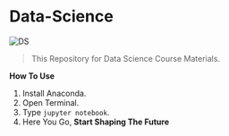 # Data-Science

![DS](https://miro.medium.com/max/700/1*PzzcJA-cwXQ8hwlpM4DwbA@2x.jpeg)

> This Repository for Data Science Course Materials.

**How To Use**

 1. Install Anaconda.
 2. Open Terminal.
 3. Type `jupyter notebook`.
 4. Here You Go, **Start Shaping The Future** 
